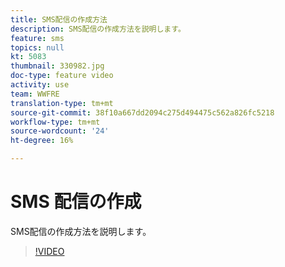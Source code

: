 ```yaml
---
title: SMS配信の作成方法
description: SMS配信の作成方法を説明します。
feature: sms
topics: null
kt: 5083
thumbnail: 330982.jpg
doc-type: feature video
activity: use
team: WWFRE
translation-type: tm+mt
source-git-commit: 38f10a667dd2094c275d494475c562a826fc5218
workflow-type: tm+mt
source-wordcount: '24'
ht-degree: 16%

---
```



# SMS 配信の作成

SMS配信の作成方法を説明します。

>[!VIDEO](https://video.tv.adobe.com/v/330982)
